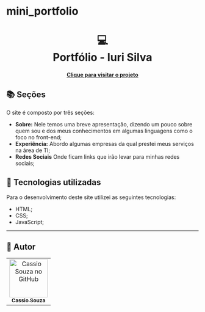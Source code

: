# mini_portfolio
<h1 align="center">
  💻<br>Portfólio - Iuri Silva
</h1>

<h4 align="center"><a href="#">Clique para visitar o projeto</a></h4>

## 📚 Seções

O site é composto por três seções:

- **Sobre:** Nele temos uma breve apresentação, dizendo um pouco sobre quem sou e dos meus conhecimentos em algumas linguagens como o foco no front-end;
- **Experiência:** Abordo algumas empresas da qual prestei meus serviços na área de TI;
- **Redes Sociais** Onde ficam links que irão levar para minhas redes sociais;

## 💼 Tecnologias utilizadas

Para o desenvolvimento deste site utilizei as seguintes tecnologias:

- HTML;
- CSS;
- JavaScript;

---

<h2>🦄 Autor</h2>

<table>
  <tr>
    <td align="center">
      <a href="https://github.com/cassiofreires">
        <img src="https://avatars3.githubusercontent.com/u/31936044" width="100px;" alt="Cassio Souza no GitHub"/><br>
        <sub>
          <b>Cassio Souza</b>
        </sub>
      </a>
    </td>
  </tr>
</table>
